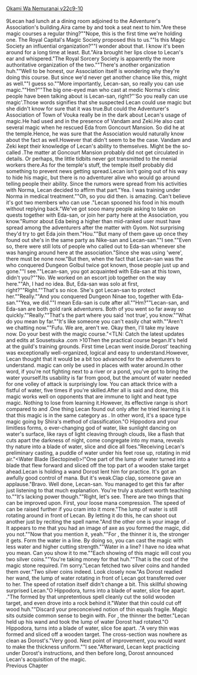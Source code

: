 [Okami Wa Nemuranai v22c9-10](https://www.sousetsuka.com/2020/06/okami-wa-nemuranai-22910.html)
<br/><br/>
9Lecan had lunch at a dining room adjoined to the Adventurer's Association's building.Aira came by and took a seat next to him."Are these magic courses a regular thing?""Nope, this is the first time we're holding one. The Royal Capital's Magic Society proposed this to us.""Is this Magic Society an influential organization?""I wonder about that. I know it's been around for a long time at least. But."Aira brought her lips close to Lecan's ear and whispered."The Royal Sorcery Society is apparently the more authoritative organization of the two.""There's another organization huh.""Well to be honest, our Association itself is wondering why they're doing this course. But since we'd never get another chance like this, might as well.""I guess so.""More importantly, Lecan-san, so really you can use magic.""Hm?""The big one-eyed man who cast <Recovery> at medic Norma's clinic people have been talking about is Lecan-san, right?"'So you really can use magic'.Those words signifies that she suspected Lecan could use magic but she didn't know for sure that it was true.But could the Adventurer's Association of Town of Vouka really be in the dark about Lecan's usage of magic.He had used <Recovery> and <Flame Spear> in the presence of Vandam and Zeki.He also cast several magic when he rescued Eda from Goncourt Mansion. So did he at the temple.Hence, he was sure that the Association would naturally know about the fact as well.However that didn't seem to be the case. Vandam and Zeki kept their knowledge of Lecan's ability to themselves. Might be the so-called <Moral Code amongst Adventurers>.The matter at Goncourt Mansion probably did not get circulated in details. Or perhaps, the little tidbits never got transmitted to the menial workers there.As for the temple's stuff, the temple itself probably did something to prevent news getting spread.Lecan isn't going out of his way to hide his magic, but there is no adventurer alive who would go around telling people their ability. Since the rumors were spread from his activities with Norma, Lecan decided to affirm that part."Yea. I was training under Norma in medical treatment.""Oh, so you did then. <Willard> is amazing. Can't believe it's got two members who can use <Recovery>."Lecan spooned his food in his mouth without replying back."We've got sooo many people asking to take on quests together with Eda-san, or join her party here at the Association, you know."Rumor about Eda being a higher than mid-ranked <Recovery> user must have spread among the adventurers after the matter with Gyom. Not surprising they'd try to get Eda join them."Hou.""But many of them gave up once they found out she's in the same party as Nike-san and Lecan-san.""I see.""Even so, there were still lots of people who called out to Eda-san whenever she was hanging around here at the association."Since she was using 'were', there must be none now."But then, when the fact that Lecan-san was the <Overlord in Black> who conquered Dungeon Golbul twice got known, those people just up and gone.""I see.""Lecan-san, you got acquainted with Eda-san at this town, didn't you?""No. We worked on an escort job together on the way here.""Ah, I had no idea. But, Eda-san was solo at first, right?""Right.""That's so nice. She's got Lecan-san to protect her.""Really.""And you conquered Dungeon Ninae too, together with Eda-san.""Yea, we did.""I mean Eda-san is cute after all.""Hm?""Lecan-san, and Eda-san are both gold rank adventurers. Both of you went so far away so quickly.""Really.""That's the part where you said 'not true', you know.""What do you mean by far.""It's like someone you can't easily chat with.""Aren't we chatting now.""Fufu. We are, aren't we. Okay then, I'll take my leave now. Do your best with the magic course."<TLN: Catch the latest updates and edits at Sousetsuka .com >10Then the practical course began.It's held at the guild's training grounds. First time Lecan went inside.Dorost' teaching was exceptionally well-organized, logical and easy to understand.However, Lecan thought that it would be a bit too advanced for the adventurers to understand.<Water Blade> magic can only be used in places with water around.In other word, if you're not fighting next to a river or a pond, you've got to bring the water yourself.Its usability is far from good, but the amount of water needed for one volley of attack is surprisingly low. You can attack thrice with a fistful of water, five times if you're skilled.After all is said and done, this magic works well on opponents that are immune to light and heat type magic. Nothing to lose from learning it.However, its effective range is short compared to <Fire Arrow> and <Flame Spear>.One thing Lecan found out only after he tried learning it is that this magic is in the same category as <Move>. In other word, it's a space type magic going by Shira's method of classification."O Hippodora and your limitless forms, o ever-changing god of water, like sunlight dancing on water's surface, like rays of light cleaving through clouds, like a flash that cuts apart the darkness of night, come congregate into my mana, reveals thy nature into a blade of water, slice and dice all foes."Receiving Lecan's preliminary casting, a puddle of water under his feet rose up, rotating in mid air."<Water Blade (Sectopinel)>!"One part of the lump of water turned into a blade that flew forward and sliced off the top part of a wooden stake target ahead.Lecan is holding a wand Dorost lent him for practice. It's got an awfully good control of mana. But it's weak.Clap clap, someone gave an applause."Bravo. Well done, Lecan-san. You managed to get this far after just listening to that much explanation. You're truly a student worth teaching to.""It's lacking power though.""Right, let's see. There are two things that can be improved upon. First, your loose mana compression. The speed of <Water Blade> can be raised further if you cram into it more."The lump of water is still rotating around in front of Lecan. By letting it do this, he can shoot out another <Water Blade> just by reciting the spell name."And the other one is your image of <Water Blade>. It appears to me that you had an image of axe as you formed the magic, did you not.""Now that you mention it, yeah.""For <Water Blade>, the thinner it is, the stronger it gets. Form the water in a line. By doing so, you can cast the magic with less water and higher cutting strength.""Water in a line? I have no idea what you mean. Can you show it to me.""Each showing of this magic will cost you two silver coins.""You're taking money for that huh.""That is the cost of the magic stone required. I'm sorry."Lecan fetched two silver coins and handed them over."Two silver coins indeed. Look closely now."As Dorost readied her wand, the lump of water rotating in front of Lecan got transferred over to her. The speed of rotation itself didn't change a bit. This skillful showing surprised Lecan."O Hippodora, turns into a blade of water, slice foe apart. <Water Blade>."The <Water Blade> formed by that unpretentious spell cleanly cut the solid wooden target, and even drove into a rock behind it."Water that thin could cut off wood huh.""Discard your preconceived notion of thin equals fragile. Magic sits outside common sense to begin with. For <Water Blade>, the thinner the better."Lecan held up his wand and took the lump of water Dorost had rotated."O Hippodora, turns into a blade of water, slice foe apart. <Water Blade>."A very thin <Water Blade> was formed and sliced off a wooden target. The cross-section was nowhere as clean as Dorost's."Very good. Next point of improvement, you would want to make the thickness uniform.""I see."Afterward, Lecan kept practicing under Dorost's instructions, and then before long, Dorost announced Lecan's acquisition of the magic.<br/>
Previous Chapter<br/>
